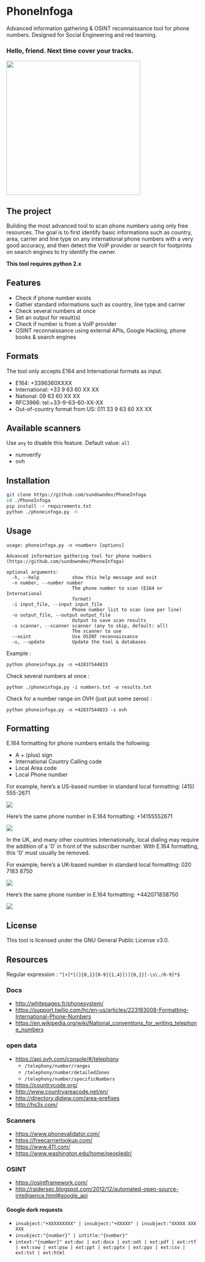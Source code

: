 # PhoneInfoga

Advanced information gathering & OSINT reconnaissance tool for phone numbers. Designed for Social Engineering and red teaming.

### Hello, friend. Next time cover your tracks.

<img src="https://images.complex.com/complex/images/c_limit,w_680/f_auto,fl_lossy,pg_1,q_auto/robotophone_egpp8m/mr-robot-elliot-on-phone" width="350" />

## The project

Building the most advanced tool to scan phone numbers using only free resources. The goal is to first identify basic informations such as country, area, carrier and line type on any international phone numbers with a very good accuracy, and then detect the VoIP provider or search for footprints on search engines to try identify the owner.

**This tool requires python 2.x**

## Features

- Check if phone number exists
- Gather standard informations such as country, line type and carrier
- Check several numbers at once
- Set an output for result(s)
- Check if number is from a VoIP provider
- OSINT reconnaissance using external APIs, Google Hacking, phone books & search engines

## Formats

The tool only accepts E164 and International formats as input.

- E164: +3396360XXXX
- International: +33 9 63 60 XX XX
- National: 09 63 60 XX XX
- RFC3966: tel:+33-9-63-60-XX-XX
- Out-of-country format from US: 011 33 9 63 60 XX XX

## Available scanners

Use `any` to disable this feature. Default value: `all`

- numverify
- ovh

## Installation

```bash
git clone https://github.com/sundowndev/PhoneInfoga
cd ./PhoneInfoga
pip install -r requirements.txt
python ./phoneinfoga.py -h
```

## Usage

```
usage: phoneinfoga.py -n <number> [options]

Advanced information gathering tool for phone numbers
(https://github.com/sundowndev/PhoneInfoga)

optional arguments:
  -h, --help            show this help message and exit
  -n number, --number number
                        The phone number to scan (E164 or International
                        format)
  -i input_file, --input input_file
                        Phone number list to scan (one per line)
  -o output_file, --output output_file
                        Output to save scan results
  -s scanner, --scanner scanner (any to skip, default: all)
                        The scanner to use
  --osint               Use OSINT reconnaissance
  -u, --update          Update the tool & databases
```

Example :

```
python phoneinfoga.py -n +42837544833
```

Check several numbers at once :

```
python ./phoneinfoga.py -i numbers.txt -o results.txt
```

Check for a number range on OVH (just put some zeros) :

```
python phoneinfoga.py -n +42837544833 -s ovh
```

## Formatting

E.164 formatting for phone numbers entails the following:

- A + (plus) sign
- International Country Calling code
- Local Area code
- Local Phone number

For example, here’s a US-based number in standard local formatting: (415) 555-2671

![](https://i.imgur.com/0e2SMdL.png)

Here’s the same phone number in E.164 formatting: +14155552671

![](https://i.imgur.com/KfrvacR.png)

In the UK, and many other countries internationally, local dialing may require the addition of a '0' in front of the subscriber number. With E.164 formatting, this '0' must usually be removed.

For example, here’s a UK-based number in standard local formatting: 020 7183 8750

![](https://i.imgur.com/WdXKSZY.png)

Here’s the same phone number in E.164 formatting: +442071838750

![](https://i.imgur.com/Ovso0w2.png)

## License

This tool is licensed under the GNU General Public License v3.0.

## Resources

Regular expression : `^[+]*[(]{0,1}[0-9]{1,4}[)]{0,1}[-\s\./0-9]*$`

### Docs

- http://whitepages.fr/phonesystem/
- https://support.twilio.com/hc/en-us/articles/223183008-Formatting-International-Phone-Numbers
- https://en.wikipedia.org/wiki/National_conventions_for_writing_telephone_numbers

### open data

- https://api.ovh.com/console/#/telephony
  - `/telephony/number/ranges`
  - `/telephony/number/detailedZones`
  - `/telephony/number/specificNumbers`
- https://countrycode.org/
- http://www.countryareacode.net/en/
- http://directory.didww.com/area-prefixes
- http://hs3x.com/

### Scanners

- https://www.phonevalidator.com/
- https://freecarrierlookup.com/
- https://www.411.com/
- https://www.washington.edu/home/peopledir/

### OSINT

- https://osintframework.com/
- http://raidersec.blogspot.com/2012/12/automated-open-source-intelligence.html#google_api

#### Google dork requests

- `insubject:"+XXXXXXXXX" | insubject:"+XXXXX" | insubject:"XXXXX XXX XXX`
- `insubject:"{number}" | intitle:"{number}"`
- `intext:"{number}" ext:doc | ext:docx | ext:odt | ext:pdf | ext:rtf | ext:sxw | ext:psw | ext:ppt | ext:pptx | ext:pps | ext:csv | ext:txt | ext:html`
